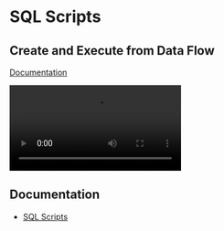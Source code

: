 

# SQL Scripts

## Create and Execute from Data Flow
[Documentation](../docs/workbooks/components/dataflowschedule.md)

![video](https://profitbasedocs.blob.core.windows.net/videos/SQL%20Script%20-%20Create%20and%20execute%20from%20Data%20Flow.mp4)
<br/>

## Documentation 

* [SQL Scripts](../docs/sqlscripts.md)